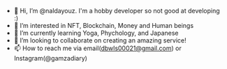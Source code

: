 - 👋 Hi, I’m @naldayouz. I'm a hobby developer so not good at developing :)
- 👀 I’m interested in NFT, Blockchain, Money and Human beings
- 🌱 I’m currently learning Yoga, Phychology, and Japanese
- 💞️ I’m looking to collaborate on creating an amazing service!
- 📫 How to reach me via email(dbwls00021@gmail.com) or Instagram(@gamzadiary)

<!---
naldayouz/naldayouz is a ✨ special ✨ repository because its `README.md` (this file) appears on your GitHub profile.
You can click the Preview link to take a look at your changes.
--->
